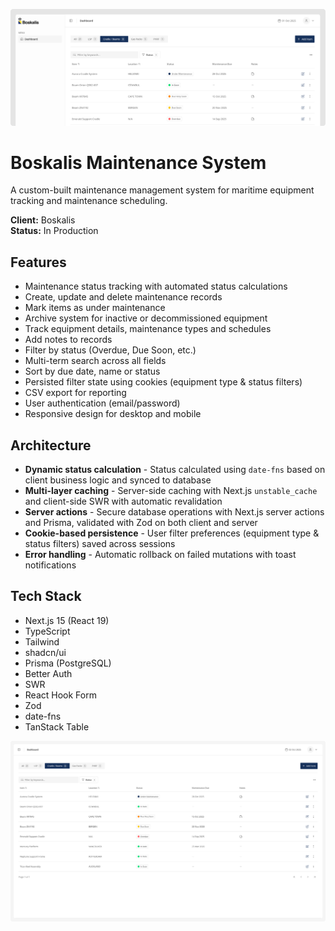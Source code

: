 ![boskalis-banner](.github/readme-assets/boskalis-banner.png)

# Boskalis Maintenance System

A custom-built maintenance management system for maritime equipment tracking and maintenance scheduling.

**Client:** Boskalis  
**Status:** In Production

## Features

- Maintenance status tracking with automated status calculations
- Create, update and delete maintenance records
- Mark items as under maintenance
- Archive system for inactive or decommissioned equipment
- Track equipment details, maintenance types and schedules
- Add notes to records
- Filter by status (Overdue, Due Soon, etc.)
- Multi-term search across all fields
- Sort by due date, name or status
- Persisted filter state using cookies (equipment type & status filters)
- CSV export for reporting
- User authentication (email/password)
- Responsive design for desktop and mobile

## Architecture
* **Dynamic status calculation** - Status calculated using `date-fns` based on client business logic and synced to database
* **Multi-layer caching** - Server-side caching with Next.js `unstable_cache` and client-side SWR with automatic revalidation
* **Server actions** - Secure database operations with Next.js server actions and Prisma, validated with Zod on both client and server
* **Cookie-based persistence** - User filter preferences (equipment type & status filters) saved across sessions
* **Error handling** - Automatic rollback on failed mutations with toast notifications

## Tech Stack

- Next.js 15 (React 19)
- TypeScript
- Tailwind
- shadcn/ui
- Prisma (PostgreSQL)
- Better Auth
- SWR
- React Hook Form
- Zod
- date-fns
- TanStack Table

![boskalis-dashboard](.github/readme-assets/boskalis-dashboard.png)  
